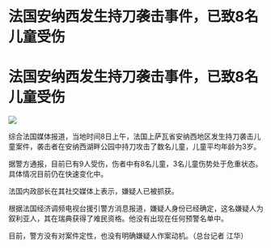 # 法国安纳西发生持刀袭击事件，已致8名儿童受伤

# 法国安纳西发生持刀袭击事件，已致8名儿童受伤

![](https://inews.gtimg.com/om_bt/OfLCEMIAT9n7KGBEIWRx0ZDFDQCTg0ubWhbEIuHOKIr20AA/1000)

综合法国媒体报道，当地时间8日上午，法国上萨瓦省安纳西地区发生持刀袭击儿童案件，袭击者在安纳西湖畔公园中持刀攻击了数名儿童，儿童平均年龄为3岁。

据警方通报，目前已有9人受伤，伤者中有8名儿童，3名儿童伤势处于危重状态。具体情况目前仍在快速变化中。

法国内政部长在其社交媒体上表示，嫌疑人已被抓获。

根据法国经济调频电视台援引警方消息报道，嫌疑人身份已经确定，这名嫌疑人为叙利亚人，其在瑞典获得了难民资格。他没有出现在任何预警名单中。

目前，警方没有对案件定性，也没有明确嫌疑人作案动机。（总台记者 江华）

